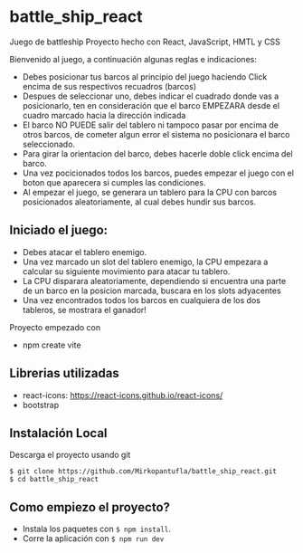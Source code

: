 # battle_ship_react
Juego de battleship
Proyecto hecho con React, JavaScript, HMTL y CSS


Bienvenido al juego, a continuación algunas reglas e indicaciones:
- Debes posicionar tus barcos al principio del juego haciendo Click encima de sus respectivos recuadros (barcos)
- Despues de seleccionar uno, debes indicar el cuadrado donde vas a posicionarlo, ten en consideración que el barco EMPEZARA desde el cuadro marcado hacia la dirección indicada
- El barco NO PUEDE salir del tablero ni tampoco pasar por encima de otros barcos, de cometer algun error el sistema no posicionara el barco seleccionado.
- Para girar la orientacion del barco, debes hacerle doble click encima del barco.
- Una vez pocicionados todos los barcos, puedes empezar el juego con el boton que aparecera si cumples las condiciones.
- Al empezar el juego, se generara un tablero para la CPU con barcos posicionados aleatoriamente, al cual debes hundir sus barcos.

## Iniciado el juego:
- Debes atacar el tablero enemigo.
- Una vez marcado un slot del tablero enemigo, la CPU empezara a calcular su siguiente movimiento para atacar tu tablero.
- La CPU disparara aleatoriamente, dependiendo si encuentra una parte de un barco en la posicion marcada, buscara en los slots adyacentes
- Una vez encontrados todos los barcos en cualquiera de los dos tableros, se mostrara el ganador!
                  
Proyecto empezado con 

- npm create vite

## Librerias utilizadas

- react-icons: https://react-icons.github.io/react-icons/
- bootstrap


## Instalación Local

Descarga el proyecto usando git
```
$ git clone https://github.com/Mirkopantufla/battle_ship_react.git
$ cd battle_ship_react
```

## Como empiezo el proyecto?

- Instala los paquetes con `$ npm install`.
- Corre la aplicación con `$ npm run dev`
